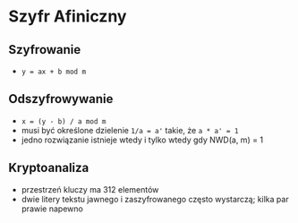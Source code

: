 # Szyfr Afiniczny

## Szyfrowanie
- `y = ax + b mod m`

## Odszyfrowywanie
- `x = (y - b) / a mod m`
- musi być określone dzielenie `1/a = a'` takie, że `a * a' = 1`
- jedno rozwiązanie istnieje wtedy i tylko wtedy gdy NWD(a, m) = 1

## Kryptoanaliza
- przestrzeń kluczy ma 312 elementów
- dwie litery tekstu jawnego i zaszyfrowanego często wystarczą; kilka par prawie napewno